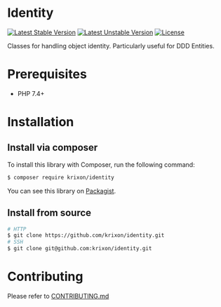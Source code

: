 Identity
========

[![Latest Stable Version](https://poser.pugx.org/krixon/identity/v/stable)](https://packagist.org/packages/krixon/identity)
[![Latest Unstable Version](https://poser.pugx.org/krixon/identity/v/unstable)](https://packagist.org/packages/krixon/identity)
[![License](https://poser.pugx.org/krixon/identity/license)](https://packagist.org/packages/krixon/identity)

Classes for handling object identity. Particularly useful for DDD Entities.

# Prerequisites

- PHP 7.4+

# Installation
## Install via composer

To install this library with Composer, run the following command:

```sh
$ composer require krixon/identity
```

You can see this library on [Packagist](https://packagist.org/packages/krixon/identity).

## Install from source

```sh
# HTTP
$ git clone https://github.com/krixon/identity.git
# SSH
$ git clone git@github.com:krixon/identity.git
```

# Contributing

Please refer to [CONTRIBUTING.md](./CONTRIBUTING.md)

